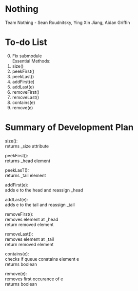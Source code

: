 # Nothing  

Team Nothing - Sean Roudnitsky, Ying Xin Jiang, Aidan Griffin  
  
# To-do List  
0. Fix submodule  
Essential Methods:  
1. size() 
2. peekFirst()
3. peekLast()
3. addFirst(e)  
4. addLast(e)  
5. removeFirst()  
6. removeLast()  
7. contains(e)
8. remove(e)

# Summary of Development Plan
size():  
  returns _size attribute  
  
peekFirst():  
  returns _head element  
  
peekLasT():  
  returns _tail element  
  
addFirst(e):  
  adds e to the head and reassign _head  
  
addLast(e):   
  adds e to the tail and reassign _tail  
 
removeFirst():  
  removes element at _head   
  return removed element

removeLast():  
  removes element at _tail  
  return removed element
  
contains(e):  
  checks if queue conatains element e  
  returns boolean
   
remove(e):  
  removes first occurance of e  
  returns boolean

